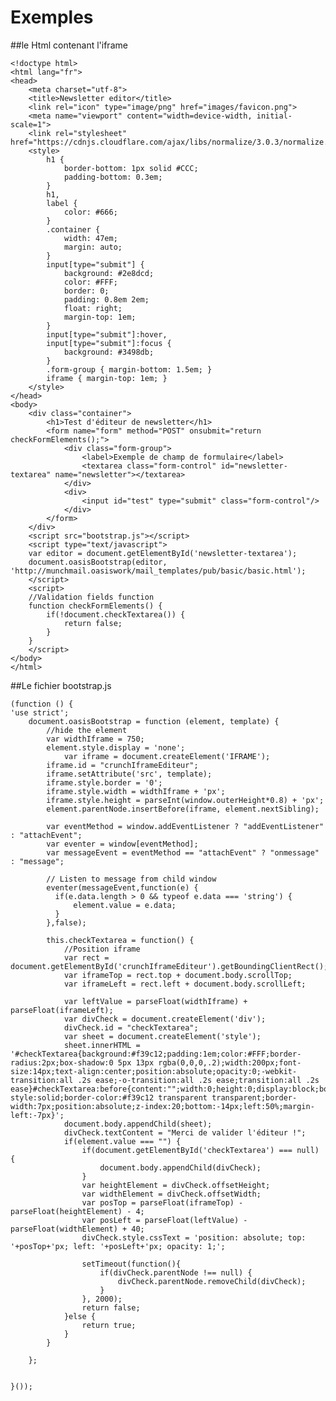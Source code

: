 Exemples
==================================

##le Html contenant l'iframe

	<!doctype html>
	<html lang="fr">
	<head>
		<meta charset="utf-8">
		<title>Newsletter editor</title>
		<link rel="icon" type="image/png" href="images/favicon.png">
		<meta name="viewport" content="width=device-width, initial-scale=1">
		<link rel="stylesheet" href="https://cdnjs.cloudflare.com/ajax/libs/normalize/3.0.3/normalize.min.css">
		<style>
			h1 {
				border-bottom: 1px solid #CCC;
				padding-bottom: 0.3em;
			}
			h1,
			label {
				color: #666;
			}
			.container {
				width: 47em;
				margin: auto;
			}
			input[type="submit"] {
				background: #2e8dcd;
				color: #FFF;
				border: 0;
				padding: 0.8em 2em;
				float: right;
				margin-top: 1em;
			}
			input[type="submit"]:hover,
			input[type="submit"]:focus {
				background: #3498db;
			}
			.form-group { margin-bottom: 1.5em; }
			iframe { margin-top: 1em; }
		</style>
	</head>
	<body>
		<div class="container">
			<h1>Test d'éditeur de newsletter</h1>
			<form name="form" method="POST" onsubmit="return checkFormElements();">
				<div class="form-group">
					<label>Exemple de champ de formulaire</label>
					<textarea class="form-control" id="newsletter-textarea" name="newsletter"></textarea>
				</div>
				<div>
					<input id="test" type="submit" class="form-control"/>
				</div>
			</form>
		</div>
		<script src="bootstrap.js"></script>
		<script type="text/javascript">
		var editor = document.getElementById('newsletter-textarea');
		document.oasisBootstrap(editor, 'http://munchmail.oasiswork/mail_templates/pub/basic/basic.html');
		</script>
		<script>
		//Validation fields function
		function checkFormElements() {
			if(!document.checkTextarea()) {
				return false;
			}
		}
		</script>
	</body>
	</html>

##Le fichier bootstrap.js

	(function () {
    'use strict';
		document.oasisBootstrap = function (element, template) {
	        //hide the element
	        var widthIframe = 750;
	        element.style.display = 'none';
		    	var iframe = document.createElement('IFRAME');
	        iframe.id = "crunchIframeEditeur";
	        iframe.setAttribute('src', template);
	        iframe.style.border = '0';
	        iframe.style.width = widthIframe + 'px';
	        iframe.style.height = parseInt(window.outerHeight*0.8) + 'px';
	        element.parentNode.insertBefore(iframe, element.nextSibling);

	        var eventMethod = window.addEventListener ? "addEventListener" : "attachEvent";
	        var eventer = window[eventMethod];
	        var messageEvent = eventMethod == "attachEvent" ? "onmessage" : "message";

	        // Listen to message from child window
	        eventer(messageEvent,function(e) {
	          if(e.data.length > 0 && typeof e.data === 'string') {
	              element.value = e.data;
	          }
	        },false);

	        this.checkTextarea = function() {
	            //Position iframe
	            var rect = document.getElementById('crunchIframeEditeur').getBoundingClientRect();
	            var iframeTop = rect.top + document.body.scrollTop;
	            var iframeLeft = rect.left + document.body.scrollLeft;

	            var leftValue = parseFloat(widthIframe) + parseFloat(iframeLeft);
	            var divCheck = document.createElement('div');
	            divCheck.id = "checkTextarea";
	            var sheet = document.createElement('style');
	            sheet.innerHTML = '#checkTextarea{background:#f39c12;padding:1em;color:#FFF;border-radius:2px;box-shadow:0 5px 13px rgba(0,0,0,.2);width:200px;font-size:14px;text-align:center;position:absolute;opacity:0;-webkit-transition:all .2s ease;-o-transition:all .2s ease;transition:all .2s ease}#checkTextarea:before{content:"";width:0;height:0;display:block;border-style:solid;border-color:#f39c12 transparent transparent;border-width:7px;position:absolute;z-index:20;bottom:-14px;left:50%;margin-left:-7px}';
	            document.body.appendChild(sheet);
	            divCheck.textContent = "Merci de valider l'éditeur !";
	            if(element.value === "") {
	                if(document.getElementById('checkTextarea') === null) {
	                    document.body.appendChild(divCheck);
	                }
	                var heightElement = divCheck.offsetHeight;
	                var widthElement = divCheck.offsetWidth;
	                var posTop = parseFloat(iframeTop) - parseFloat(heightElement) - 4;
	                var posLeft = parseFloat(leftValue) - parseFloat(widthElement) + 40;
	                divCheck.style.cssText = 'position: absolute; top: '+posTop+'px; left: '+posLeft+'px; opacity: 1;';
	                
	                setTimeout(function(){
	                    if(divCheck.parentNode !== null) {
	                        divCheck.parentNode.removeChild(divCheck);
	                    }
	                }, 2000);
	                return false;
	            }else {
	                return true;
	            }
	        }

	    };
	    

	}());
